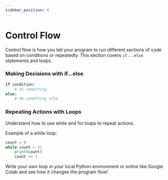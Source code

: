 ```yaml
---
sidebar_position: 4
---
```


# Control Flow

Control flow is how you tell your program to run different sections of code based on conditions or repeatedly. This section covers `if...else` statements and loops.

### Making Decisions with if...else
```python
if condition:
    # do something
else:
    # do something else
```

###  Repeating Actions with Loops
Understand how to use while and for loops to repeat actions.

Example of a while loop:
```python
count = 0
while count < 5:
    print(count)
    count += 1
```
Write your own loop in your local Python environment or online like Google Colab and see how it changes the program flow!
